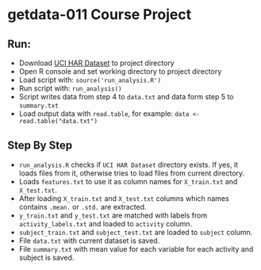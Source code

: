 # getdata-011 Course Project

## Run:

- Download [UCI HAR Dataset](https://d396qusza40orc.cloudfront.net/getdata%2Fprojectfiles%2FUCI%20HAR%20Dataset.zip) to project directory
- Open R console and set working directory to project directory
- Load script with: ```source('run_analysis.R')```
- Run script with: ```run_analysis()```
- Script writes data from step 4 to ```data.txt``` and data form step 5 to ```summary.txt```
- Load output data with ```read.table```, for example: ```data <- read.table("data.txt")```

## Step By Step

- ```run_analysis.R``` checks if ```UCI HAR Dataset``` directory exists.
  If yes, it loads files from it, otherwise tries to load files from current directory. 
- Loads ```features.txt``` to use it as column names for ```X_train.txt``` and ```X_test.txt```.
- After loading ```X_train.txt``` and ```X_test.txt```
  columns which names contains ```.mean.``` or ```.std.``` are extracted.
- ```y_train.txt``` and ```y_test.txt``` are matched with labels from ```activity_labels.txt```
  and loaded to ```activity``` column.
- ```subject_train.txt``` and ```subject_test.txt``` are loaded to ```subject``` column.
- File ```data.txt``` with current dataset is saved.
- File ```summary.txt``` with mean value for each variable for each activity and subject is saved.
